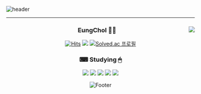 ![header](https://capsule-render.vercel.app/api?type=waving&color=black&height=70px&section=header&text=안녕하세요%20김응철이에요😊&fontSize=40)

---------------------------------------------------------------------------------------------------------------------------------------------------------------------
<div align = "center">
 
<img align="right" src="https://github-readme-stats.vercel.app/api?username=zbqlr456&show_icons=true&theme=darcula" weight="400"/>
<!-- <img align="right" src="http://mazassumnida.wtf/api/v2/generate_badge?boj=zbqlr456"/> -->
<!-- [![Solved.ac 프로필](http://mazassumnida.wtf/api/v2/generate_badge?boj=zbqlr456)](https://solved.ac/zbqlr456) -->
  
### EungChol 👨‍🦱
[![Hits](https://hits.seeyoufarm.com/api/count/incr/badge.svg?url=https%3A%2F%2Fgithub.com%2Fzbqlr456&count_bg=%23181717&title_bg=%23181717&icon=github.svg&icon_color=%23FFFFFF&title=hits&edge_flat=true)](https://github.com/zbqlr456)
<a href="https://generated-honeydew-14e.notion.site/e02d79c6bc4940538e15a480c7074afc"><img src="https://img.shields.io/badge/Notion-000000?style=flat-square&logo=Notion&logoColor=white"/></a>
  [![Solved.ac
프로필](http://mazassumnida.wtf/api/mini/generate_badge?boj=zbqlr456)](https://solved.ac/zbqlr456)

### ⌨ Studying 🖱
<img src="https://img.shields.io/badge/JAVA-007396?style=flat-square&logo=Java&logoColor=white"/></a>
<img src="https://img.shields.io/badge/SpringBoot-6DB33F?style=flat-square&logo=Spring&logoColor=white"/></a>
<img src="https://img.shields.io/badge/Mysql-4479A1?style=flat-square&logo=Mysql&logoColor=white"/></a>
<img src="https://img.shields.io/badge/Docker-2496ED?style=flat-square&logo=Docker&logoColor=white"/></a>
<img src="https://img.shields.io/badge/Jira-0052CC?style=flat-square&logo=JiraSoftware&logoColor=white"/></a>

![Footer](https://capsule-render.vercel.app/api?type=waving&color=white&height=100&section=footer)

</div>
